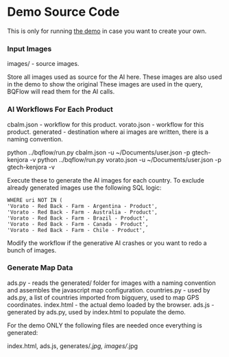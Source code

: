 # Demo Source Code

This is only for running [the demo](https://google-marketing-solutions.github.io/shape_shifter/) in case you want to create your own.

### Input Images

images/ - source images.

Store all images used as source for the AI here.
These images are also used in the demo to show the original
These images are used in the query, BQFlow will read them for the AI calls.

### AI Workflows For Each Product

cbalm.json - workflow for this product.
vorato.json - workflow for this product.
generated - destination where ai images are written, there is a naming convention.

python ../bqflow/run.py cbalm.json -u ~/Documents/user.json -p gtech-kenjora -v
python ../bqflow/run.py vorato.json -u ~/Documents/user.json -p gtech-kenjora -v

Execute these to generate the AI images for each country.
To exclude already generated images use the following SQL logic:

```
WHERE uri NOT IN ( 
'Vorato - Red Back - Farm - Argentina - Product',
'Vorato - Red Back - Farm - Australia - Product',
'Vorato - Red Back - Farm - Brazil - Product',
'Vorato - Red Back - Farm - Canada - Product',
'Vorato - Red Back - Farm - Chile - Product',
```

Modify the workflow if the generative AI crashes or you want to redo a bunch of images.

### Generate Map Data

ads.py - reads the generated/ folder for images with a naming convention and assembles the javascript map configuration.
countries.py - used by ads.py, a list of countries imported from bigquery, used to map GPS coordinates.
index.html - the actual demo loaded by the browser.
ads.js - generated by ads.py, used by index.html to populate the demo.

For the demo ONLY the following files are needed once everything is generated:

index.html, ads.js, generates/*.jpg, images/*.jpg
